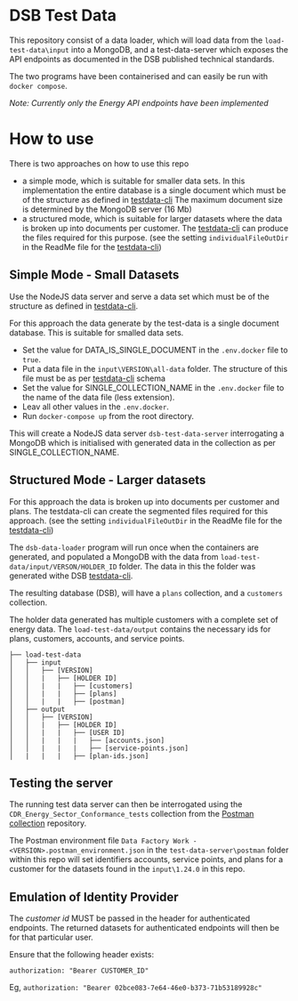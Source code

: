 
# DSB Test Data

This repository consist of a data loader, which will load data from the `load-test-data\input` into a MongoDB, and 
a test-data-server which exposes the API endpoints as documented in the DSB published technical standards.

The two programs have been containerised and can easily be run with `docker compose`.

*Note: Currently only the Energy API endpoints have been implemented*

# How to use

There is two approaches on how to use this repo

- a simple mode, which is suitable for smaller data sets. In this implementation the entire database is a single document which must be of the structure as defined in [testdata-cli](https://github.com/ConsumerDataStandardsAustralia/testdata-cli)
The maximum document size is determined by the MongoDB server (16 Mb)
- a structured mode, which is suitable for larger datasets where the data is broken up into documents per customer. 
The [testdata-cli](https://github.com/ConsumerDataStandardsAustralia/testdata-cli) can produce the files required for this purpose. (see the setting `individualFileOutDir` in the ReadMe file for the [testdata-cli](https://github.com/ConsumerDataStandardsAustralia/testdata-cli))

## Simple Mode - Small Datasets
Use the NodeJS data server and serve a data set which must be of the structure as defined in [testdata-cli](https://github.com/ConsumerDataStandardsAustralia/testdata-cli).

For this approach the data generate by the test-data is a single document database.
This is suitable for smalled data sets.

- Set the value for DATA_IS_SINGLE_DOCUMENT in the `.env.docker` file to `true`.
- Put a data file in the `input\VERSION\all-data` folder. The structure of this file must be as per [testdata-cli](https://github.com/ConsumerDataStandardsAustralia/testdata-cli) schema
- Set the value for SINGLE_COLLECTION_NAME in the `.env.docker` file to the name of the data file (less extension).
- Leav all other values in the `.env.docker`.
- Run `docker-compose up` from the root directory.

This will create a NodeJS data server `dsb-test-data-server` interrogating a MongoDB which is initialised with generated data in the collection as per SINGLE_COLLECTION_NAME.


## Structured Mode - Larger datasets

For this approach the data is broken up into documents per customer and plans. The testdata-cli can create the segmented files required for this approach. (see the setting `individualFileOutDir` in the ReadMe file for the [testdata-cli](https://github.com/ConsumerDataStandardsAustralia/testdata-cli))


The `dsb-data-loader` program will run once when the containers are generated, and populated a MongoDB
with the data from `load-test-data/input/VERSON/HOLDER_ID` folder.
The data in this the folder was generated withe DSB [testdata-cli](https://github.com/ConsumerDataStandardsAustralia/testdata-cli).

The resulting database (DSB), will have a `plans` collection, and a `customers` collection.

The holder data generated has multiple customers with a complete set of energy data.
The `load-test-data/output` contains the necessary ids for plans, customers, accounts, and service points.

```
├── load-test-data
│   ├── input
│   │   ├── [VERSION]
│   │   |   ├── [HOLDER ID]
│   │   |   |   ├── [customers]
│   │   |   |   ├── [plans]
│   │   |   |   ├── [postman]
│   ├── output
│   │   ├── [VERSION]
│   │   |   ├── [HOLDER ID]
│   │   |   |   ├── [USER ID]
│   │   |   |   |   ├── [accounts.json]
│   │   |   |   |   ├── [service-points.json]
│   |   |   |   ├── [plan-ids.json]
```


## Testing the server

The running test data server can then be interrogated using the `CDR_Energy_Sector_Conformance_tests` collection
from the [Postman collection](https://github.com/ConsumerDataStandardsAustralia/dsb-postman) repository.

The Postman environment file `Data Factory Work - <VERSION>.postman_environment.json` in the `test-data-server\postman` folder within this repo will set identifiers accounts, service points, and plans for a customer for the datasets found in the `input\1.24.0` in this repo.

## Emulation of Identity Provider

The  *customer id*  MUST be passed in the header for authenticated endpoints.
The returned datasets for authenticated endpoints will then be for that particular user.

Ensure that the following header exists:

`authorization: "Bearer CUSTOMER_ID"`

Eg, 
`authorization: "Bearer 02bce083-7e64-46e0-b373-71b53189928c"`
